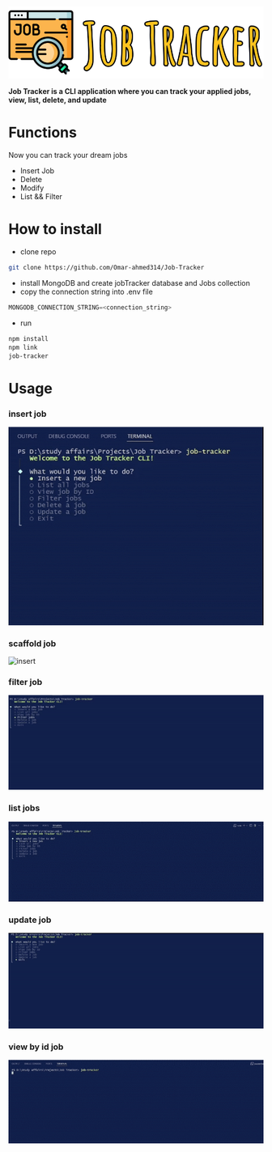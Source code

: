 <p align="center">
  <img src="images/Frame%2091.svg" alt="logo">
</p>

**Job Tracker is a CLI application where you can track your applied jobs, view, list, delete, and update**

# Functions

Now you can track your dream jobs

- Insert Job
- Delete
- Modify
- List && Filter

# How to install

- clone repo

```bash
git clone https://github.com/Omar-ahmed314/Job-Tracker
```

- install MongoDB and create jobTracker database and Jobs collection
- copy the connection string into .env file

```js
MONGODB_CONNECTION_STRING=<connection_string>
```

- run

```bash
npm install
npm link
job-tracker
```

# Usage

### insert job

![insert](images/insert.gif)

### scaffold job

![insert](images/scaffold.gif)

### filter job

![insert](images/filter.gif)

### list jobs

![insert](images/list.gif)

### update job

![insert](images/update.gif)

### view by id job

![insert](images/view_by_id.gif)
